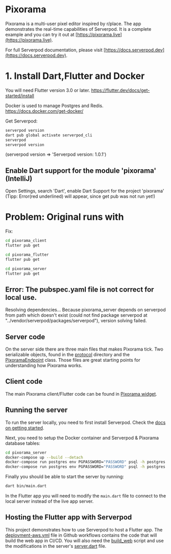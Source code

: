 # Pixorama

Pixorama is a multi-user pixel editor inspired by r/place. The app demonstrates
the real-time capabilities of Serverpod. It is a complete example and you can
try it out at [https://pixorama.live](https://pixorama.live).

For full Serverpod documentation, please visit
[https://docs.serverpod.dev](https://docs.serverpod.dev).

# 1. Install Dart,Flutter and Docker

You will need Flutter version 3.0 or later. https://flutter.dev/docs/get-started/install

Docker is used to manage Postgres and Redis. https://docs.docker.com/get-docker/

Get Serverpod:

```bash
serverpod version
dart pub global activate serverpod_cli
serverpod
serverpod version
```

(serverpod version => 'Serverpod version: 1.0.1')

## Enable Dart support for the module 'pixorama' (IntelliJ)

Open Settings, search 'Dart', enable Dart Support for the project 'pixorama'
(Tipp: Error(red underlined) will appear, since get pub was not run yet!)

# Problem: Original runs with

Fix:

```bash
cd pixorama_client
flutter pub get
```
```bash
cd pixorama_flutter
flutter pub get
```
```bash
cd pixorama_server
flutter pub get
```

## Error: The pubspec.yaml file is not correct for local use. 
Resolving dependencies...
Because pixorama_server depends on serverpod from path which doesn't exist (could not find package serverpod at "../vendor/serverpod/packages/serverpod"), version solving
failed.

## 


## Server code

On the server side there are three main files that makes Pixorama tick. Two
serializable objects, found in the [protocol](pixorama_server/lib/src/protocol)
directory and the
[PixoramaEndpoint](pixorama_server/lib/src/endpoints/pixorama_endpoint.dart)
class. Those files are great starting points for understanding how Pixorama
works.

## Client code

The main Pixorama client/Flutter code can be found in
[Pixorama widget](pixorama_flutter/lib/src/pixorama/pixorama.dart).

## Running the server

To run the server locally, you need to first install Serverpod. Check the
[docs on getting started](https://docs.serverpod.dev).

Next, you need to setup the Docker container and Serverpod & Pixorama database tables:

```bash
cd pixorama_server
docker-compose up --build --detach
docker-compose run postgres env PGPASSWORD="PASSWORD" psql -h postgres -U postgres -d pixorama < generated/tables-serverpod.pgsql
docker-compose run postgres env PGPASSWORD="PASSWORD" psql -h postgres -U postgres -d pixorama < generated/tables.pgsql
```

Finally you should be able to start the server by running:

```bash
dart bin/main.dart
```

In the Flutter app you will need to modify the `main.dart` file to connect to
the local server instead of the live app server.

## Hosting the Flutter app with Serverpod

This project demonstrates how to use Serverpod to host a Flutter app.
The [deployment-aws.yml](.github/workflows/deployment-aws.yml) file in Github workflows contains the code that will
build the web app in CI/CD. You will also need the [build_web](scripts/build_web) script and use the modifications in
the server's [server.dart](pixorama_server/lib/server.dart) file.
